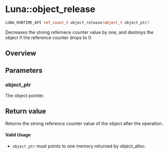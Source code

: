 # Luna::object_release

```c++
LUNA_RUNTIME_API ref_count_t object_release(object_t object_ptr)
```

Decreases the strong refernece counter value by one, and destroys the object if the reference counter drops to 0. 

## Overview


## Parameters
### object_ptr
The object pointer. 

## Return value
Returns the strong reference counter value of the object after the operation. 

#### Valid Usage
* `object_ptr` must points to one memory returned by object_alloc. 

